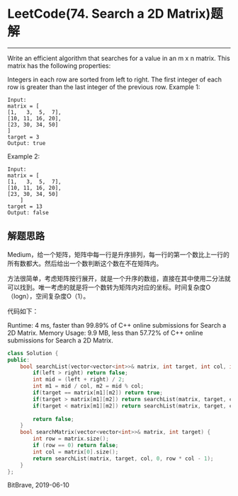 # LeetCode(74. Search a 2D Matrix)题解
------
Write an efficient algorithm that searches for a value in an m x n matrix. This matrix has the following properties:

Integers in each row are sorted from left to right.
The first integer of each row is greater than the last integer of the previous row.
Example 1:

    Input:
    matrix = [
    [1,   3,  5,  7],
    [10, 11, 16, 20],
    [23, 30, 34, 50]
    ]
    target = 3
    Output: true
Example 2:

    Input:
    matrix = [
    [1,   3,  5,  7],
    [10, 11, 16, 20],
    [23, 30, 34, 50]
        ]
    target = 13
    Output: false

## 解题思路
Medium，给一个矩阵，矩阵中每一行是升序排列，每一行的第一个数比上一行的所有数都大。然后给出一个数判断这个数在不在矩阵内。

方法很简单，考虑矩阵按行展开，就是一个升序的数组，直接在其中使用二分法就可以找到。唯一考虑的就是将一个数转为矩阵内对应的坐标。时间复杂度O（logn），空间复杂度O（1）。

代码如下：

Runtime: 4 ms, faster than 99.89% of C++ online submissions for Search a 2D Matrix.
Memory Usage: 9.9 MB, less than 57.72% of C++ online submissions for Search a 2D Matrix.

```c++
class Solution {
public:
    bool searchList(vector<vector<int>>& matrix, int target, int col, int left, int right){
        if(left > right) return false;
        int mid = (left + right) / 2;
        int m1 = mid / col, m2 = mid % col;
        if(target == matrix[m1][m2]) return true;
        if(target > matrix[m1][m2]) return searchList(matrix, target, col, mid+1, right);
        if(target < matrix[m1][m2]) return searchList(matrix, target, col, left, mid-1);
        
        return false;
    }
    bool searchMatrix(vector<vector<int>>& matrix, int target) {
        int row = matrix.size();
        if (row == 0) return false;
        int col = matrix[0].size();
        return searchList(matrix, target, col, 0, row * col - 1);
    }
};
```

BitBrave, 2019-06-10